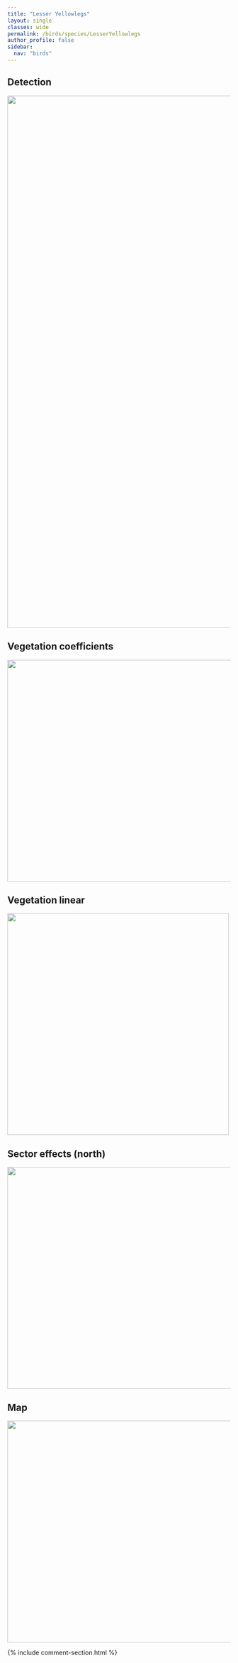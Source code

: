 ```yaml
---
title: "Lesser Yellowlegs"
layout: single
classes: wide
permalink: /birds/species/LesserYellowlegs
author_profile: false
sidebar:
  nav: "birds"
---
```


<h2>Detection</h2>

<a href="https://drive.google.com/uc?export=view&id=1v0fIssbarVtE6vVD1CpSYRl7wldekV6I">
<img src="https://drive.google.com/uc?export=view&id=1v0fIssbarVtE6vVD1CpSYRl7wldekV6I" height = "1200" width = "800">
</a>

<h2>Vegetation coefficients</h2>

<a href="https://drive.google.com/uc?export=view&id=1anVOprJTelNN7VadMZ3jhEaJUtMuRz0V">
<img src="https://drive.google.com/uc?export=view&id=1anVOprJTelNN7VadMZ3jhEaJUtMuRz0V" height = "500" width = "1000">
</a>

<h2>Vegetation linear</h2>

<a href="https://drive.google.com/uc?export=view&id=1YI13tPxO42nDWmahl_kR72KSo0QghoHC">
<img src="https://drive.google.com/uc?export=view&id=1YI13tPxO42nDWmahl_kR72KSo0QghoHC" height = "500" width = "500">
</a>

<h2>Sector effects (north)</h2>

<a href="https://drive.google.com/uc?export=view&id=1-hEVpUvOg90Aag-VvX05OQfLIA8iVUtf">
<img src="https://drive.google.com/uc?export=view&id=1-hEVpUvOg90Aag-VvX05OQfLIA8iVUtf" height = "500" width = "1000">
</a>

<h2>Map</h2>

<a href="https://drive.google.com/uc?export=view&id=1vrsJ04nrWPM67AmMQD6rF_q9thJVn9r9">
<img src="https://drive.google.com/uc?export=view&id=1vrsJ04nrWPM67AmMQD6rF_q9thJVn9r9" height = "500" width = "1500">
</a>

{% include comment-section.html %}
